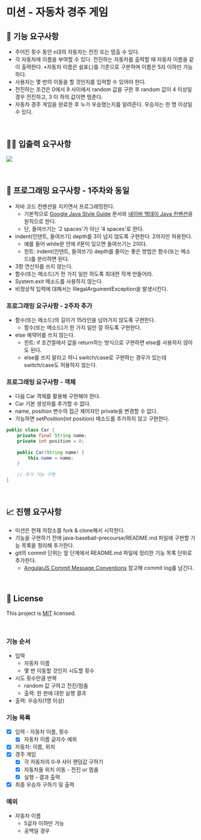 # 미션 - 자동차 경주 게임

## 🚀 기능 요구사항

- 주어진 횟수 동안 n대의 자동차는 전진 또는 멈출 수 있다.
- 각 자동차에 이름을 부여할 수 있다. 전진하는 자동차를 출력할 때 자동차 이름을 같이 출력한다. •자동차 이름은 쉼표(,)를 기준으로 구분하며 이름은 5자 이하만 가능하다.
- 사용자는 몇 번의 이동을 할 것인지를 입력할 수 있어야 한다.
- 전진하는 조건은 0에서 9 사이에서 random 값을 구한 후 random 값이 4 이상일 경우 전진하고, 3 이
하의 값이면 멈춘다.
- 자동차 경주 게임을 완료한 후 누가 우승했는지를 알려준다. 우승자는 한 명 이상일 수 있다.

<br>

## ✍🏻 입출력 요구사항

![](./image/racingcar-img.png)

<br>

## 🎱 프로그래밍 요구사항 - 1주차와 동일
- 자바 코드 컨벤션을 지키면서 프로그래밍한다.
    - 기본적으로 [Google Java Style Guide](https://google.github.io/styleguide/javaguide.html) 문서와 [네이버 핵데이 Java 컨벤션](https://naver.github.io/hackday-conventions-java/)을 원칙으로 한다.
    - 단, 들여쓰기는 '2 spaces'가 아닌 '4 spaces'로 한다.
- indent(인덴트, 들여쓰기) depth를 3이 넘지 않도록 구현한다. 2까지만 허용한다.
    - 예를 들어 while문 안에 if문이 있으면 들여쓰기는 2이다.
    - 힌트: indent(인덴트, 들여쓰기) depth를 줄이는 좋은 방법은 함수(또는 메소드)를 분리하면 된다.
- 3항 연산자를 쓰지 않는다.
- 함수(또는 메소드)가 한 가지 일만 하도록 최대한 작게 만들어라.
- System.exit 메소드를 사용하지 않는다.
- 비정상적 입력에 대해서는 IllegalArgumentException을 발생시킨다.

### 프로그래밍 요구사항 - 2주차 추가
- 함수(또는 메소드)의 길이가 15라인을 넘어가지 않도록 구현한다. 
    - 함수(또는 메소드)가 한 가지 일만 잘 하도록 구현한다.
- else 예약어를 쓰지 않는다.
    - 힌트: if 조건절에서 값을 return하는 방식으로 구현하면 else를 사용하지 않아도 된다.
    - else를 쓰지 말라고 하니 switch/case로 구현하는 경우가 있는데 switch/case도 허용하지 않는다.

### 프로그래밍 요구사항 - 객체
- 다음 Car 객체를 활용해 구현해야 한다. 
- Car 기본 생성자를 추가할 수 없다. 
- name, position 변수의 접근 제어자인 private을 변경할 수 없다. 
- 가능하면 setPosition(int position) 메소드를 추가하지 않고 구현한다.

```java
public class Car {
    private final String name;
    private int position = 0;
    
    public Car(String name) {
        this.name = name;
    }
    
    // 추가 기능 구현
}
```

<br>

## 📈 진행 요구사항
- 미션은 현재 저장소를 fork & clone해서 시작한다.
- 기능을 구현하기 전에 java-baseball-precourse/README.md 파일에 구현할 기능 목록을 정리해 추가한다.
- git의 commit 단위는 앞 단계에서 README.md 파일에 정리한 기능 목록 단위로 추가한다.
    - [AngularJS Commit Message Conventions](https://gist.github.com/stephenparish/9941e89d80e2bc58a153) 참고해 commit log를 남긴다.

<br>

## 📝 License

This project is [MIT](https://github.com/woowacourse/java-baseball-precourse/blob/master/LICENSE) licensed.

<br>

### 기능 순서
- 입력
  - 자동차 이름
  - 몇 번 이동할 것인지 시도할 횟수
- 시도 횟수만큼 반복
  - random 값 구하고 전진/멈춤
  - 출력: 한 판에 대한 실행 결과
- 출력: 우승자(1명 이상)

### 기능 목록
- [x] 입력 - 자동차 이름, 횟수
  - [x] 자동차 이름 글자수 예외
- [x] 자동차: 이름, 위치
- [x] 경주 게임
  - [x] 각 자동차의 0-9 사이 랜덤값 구하기
  - [x] 자동차들 위치 이동 - 전진 or 멈춤
  - [x] 실행 - 결과 출력
- [x] 최종 우승자 구하기 및 출력

### 예외

- 자동차 이름
  - 5글자 이하만 가능
  - 공백일 경우

